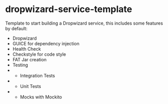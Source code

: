 # dropwizard-service-template
Template to start building a Dropwizard service, this includes some features by default:

- Dropwizard
- GUICE for dependency injection
- Health Check
- Checkstyle for code style
- FAT Jar creation
- Testing
- - Integration Tests
- - Unit Tests
- - Mocks with Mockito